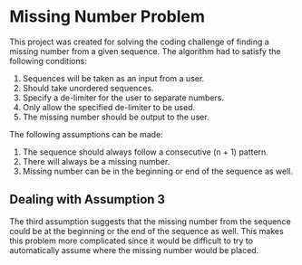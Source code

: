 # Missing Number Problem
This project was created for solving the coding challenge of finding a missing number from a given sequence. The algorithm had to satisfy the following conditions:
  1. Sequences will be taken as an input from a user.
  2. Should take unordered sequences.
  3. Specify a de-limiter for the user to separate numbers.
  4. Only allow the specified de-limiter to be used.
  5. The missing number should be output to the user.

The following assumptions can be made:
  1. The sequence should always follow a consecutive (n + 1) pattern.
  2. There will always be a missing number.
  3. Missing number can be in the beginning or end of the sequence as well.

## Dealing with Assumption 3
The third assumption suggests that the missing number from the sequence could be at the beginning or the end of the sequence as well. This makes this problem more complicated since it would be difficult to try to automatically assume where the missing number would be placed.
